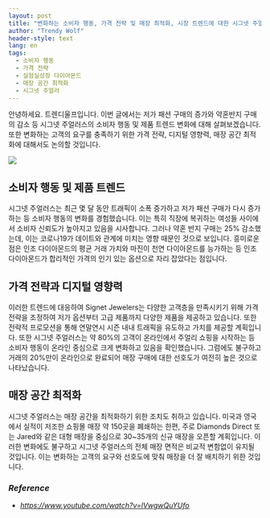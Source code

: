 ```yaml
---
layout: post
title: "변화하는 소비자 행동, 가격 전략 및 매장 최적화, 시장 트렌드에 대한 시그넷 주얼러스의 대응."
author: "Trendy Wolf"
header-style: text
lang: en
tags:
  - 소비자 행동
  - 가격 전략
  - 실험실성장 다이아몬드
  - 매장 공간 최적화
  - 시그넷 주얼러
---
```


안녕하세요. 트렌디울프입니다. 이번 글에서는 저가 패션 구매의 증가와 약혼반지 구매의 감소 등 시그넷 주얼러스의 소비자 행동 및 제품 트렌드 변화에 대해 살펴보겠습니다. 또한 변화하는 고객의 요구를 충족하기 위한 가격 전략, 디지털 영향력, 매장 공간 최적화에 대해서도 논의할 것입니다.

<img
    src="https://i.ytimg.com/vi/lVwgwQuYUfo/hqdefault.jpg"
/>


## 소비자 행동 및 제품 트렌드
시그넷 주얼러스는 최근 몇 달 동안 트래픽이 소폭 증가하고 저가 패션 구매가 다시 증가하는 등 소비자 행동의 변화를 경험했습니다. 이는 특히 직장에 복귀하는 여성들 사이에서 소비자 신뢰도가 높아지고 있음을 시사합니다. 그러나 약혼 반지 구매는 25% 감소했는데, 이는 코로나19가 데이트와 관계에 미치는 영향 때문인 것으로 보입니다. 흥미로운 점은 인조 다이아몬드의 평균 거래 가치와 마진이 천연 다이아몬드를 능가하는 등 인조 다이아몬드가 합리적인 가격의 인기 있는 옵션으로 자리 잡았다는 점입니다.

## 가격 전략과 디지털 영향력
이러한 트렌드에 대응하여 Signet Jewelers는 다양한 고객층을 만족시키기 위해 가격 전략을 조정하여 저가 옵션부터 고급 제품까지 다양한 제품을 제공하고 있습니다. 또한 전략적 프로모션을 통해 연말연시 시즌 내내 트래픽을 유도하고 가치를 제공할 계획입니다. 또한 시그넷 주얼러스는 약 80%의 고객이 온라인에서 주얼리 쇼핑을 시작하는 등 소비자 행동이 온라인 중심으로 크게 변화하고 있음을 확인했습니다. 그럼에도 불구하고 거래의 20%만이 온라인으로 완료되어 매장 구매에 대한 선호도가 여전히 높은 것으로 나타났습니다.

## 매장 공간 최적화
시그넷 주얼러스는 매장 공간을 최적화하기 위한 조치도 취하고 있습니다. 미국과 영국에서 실적이 저조한 쇼핑몰 매장 약 150곳을 폐쇄하는 한편, 주로 Diamonds Direct 또는 Jared와 같은 대형 매장을 중심으로 30~35개의 신규 매장을 오픈할 계획입니다. 이러한 변화에도 불구하고 시그넷 주얼러스의 전체 매장 면적은 비교적 변함없이 유지될 것입니다. 이는 변화하는 고객의 요구와 선호도에 맞춰 매장을 더 잘 배치하기 위한 것입니다.


### _Reference_
- _https://www.youtube.com/watch?v=lVwgwQuYUfo_

